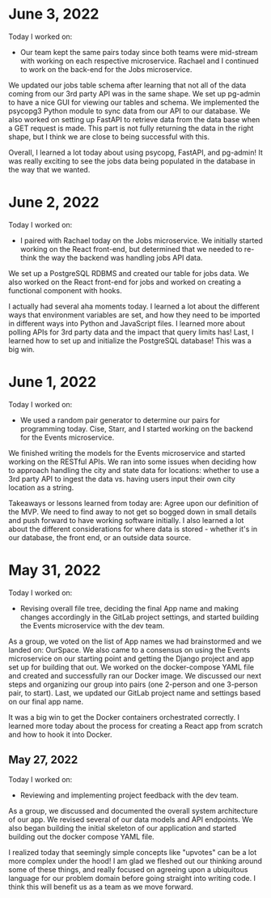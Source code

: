 # June 3, 2022
Today I worked on:
* Our team kept the same pairs today since both teams were mid-stream with working on each respective microservice. Rachael and I continued to work on the back-end for the Jobs microservice.

We updated our jobs table schema after learning that not all of the data coming from our 3rd party API was in the same shape. We set up pg-admin to have a nice GUI for viewing our tables and schema. We implemented the psycopg3 Python module to sync data from our API to our database. We also worked on setting up FastAPI to retrieve data from the data base when a GET request is made. This part is not fully returning the data in the right shape, but I think we are close to being successful with this. 

Overall, I learned a lot today about using psycopg, FastAPI, and pg-admin! It was really exciting to see the jobs data being populated in the database in the way that we wanted.

# June 2, 2022

Today I worked on:
* I paired with Rachael today on the Jobs microservice. We initially started working on the React front-end, but determined that we needed to re-think the way the backend was handling jobs API data. 

We set up a PostgreSQL RDBMS and created our table for jobs data. We also worked on the React front-end for jobs and worked on creating a functional component with hooks. 

I actually had several aha moments today. I learned a lot about the different ways that environment variables are set, and how they need to be imported in different ways into Python and JavaScript files. I learned more about polling APIs for 3rd party data and the impact that query limits has! Last, I learned how to set up and initialize the PostgreSQL database! This was a big win.

# June 1, 2022

Today I worked on: 
* We used a random pair generator to determine our pairs for programming today. Cise, Starr, and I started working on the backend for the Events microservice.

We finished writing the models for the Events microservice and started working on the RESTful APIs. We ran into some issues when deciding how to approach handling the city and state data for locations: whether to use a 3rd party API to ingest the data vs. having users input their own city location as a string. 

Takeaways or lessons learned from today are: Agree upon our definition of the MVP. We need to find away to not get so bogged down in small details and push forward to have working software initially. I also learned a lot about the different considerations for where data is stored - whether it's in our database, the front end, or an outside data source. 

# May 31, 2022

Today I worked on: 
* Revising overall file tree, deciding the final App name and making changes accordingly in the GitLab project settings, and started building the Events microservice with the dev team.

As a group, we voted on the list of App names we had brainstormed and we landed on: OurSpace. We also came to a consensus on using the Events microservice on our starting point and getting the Django project and app set up for building that out. We worked on the docker-compose YAML file and created and successfully ran our Docker image. We discussed our next steps and organizing our group into pairs (one 2-person and one 3-person pair, to start). Last, we updated our GitLab project name and settings based on our final app name. 

It was a big win to get the Docker containers orchestrated correctly. I learned more today about the process for creating a React app from scratch and how to hook it into Docker. 

## May 27, 2022

Today I worked on: 
* Reviewing and implementing project feedback with the dev team.

As a group, we discussed and documented the overall system architecture of our app. 
We revised several of our data models and API endpoints. 
We also began building the initial skeleton of our application and started building out
the docker compose YAML file. 

I realized today that seemingly simple concepts like "upvotes" can be a lot more
complex under the hood! I am glad we fleshed out our thinking around some of these
things, and really focused on agreeing upon a ubiquitous language for our problem
domain before going straight into writing code. I think this will benefit us as a team
as we move forward.